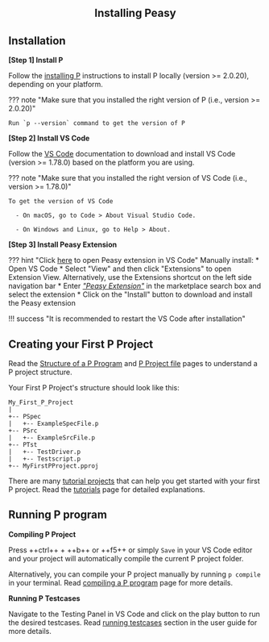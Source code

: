 <style>
  .md-typeset h1,
  .md-content__button {
    display: none;
  }
  
</style>

<div align="center">
  <h2>Installing Peasy</h2>
</div>

## **Installation**

**[Step 1] Install P**

Follow the [installing P](https://p-org.github.io/P/getstarted/install/) instructions to install P locally (version >= 2.0.20), depending on your platform.


??? note "Make sure that you installed the right version of P (i.e., version >= 2.0.20)"
    
    Run `p --version` command to get the version of P

**[Step 2] Install VS Code**

Follow the [VS Code](https://code.visualstudio.com/docs) documentation to download and install VS Code (version >= 1.78.0) based on the platform you are using.

??? note "Make sure that you installed the right version of VS Code (i.e., version >= 1.78.0)"

    To get the version of VS Code
      
      - On macOS, go to Code > About Visual Studio Code.
      
      - On Windows and Linux, go to Help > About.


**[Step 3] Install Peasy Extension**

??? hint "Click [here](vscode:extension/PLanguage.peasy-extension) to open Peasy extension in VS Code"
    Manually install:
    * Open VS Code
    * Select "View" and then click "Extensions" to open Extension View. Alternatively, use the Extensions shortcut on the left side navigation bar
    * Enter [*"Peasy Extension"*](vscode:extension/PLanguage.peasy-extension) in the marketplace search box and select the extension
    * Click on the "Install" button to download and install the Peasy extension

!!! success "It is recommended to restart the VS Code after installation"

## **Creating your First P Project**

Read the [Structure of a P Program](https://p-org.github.io/P/advanced/structureOfPProgram/) and [P Project file](https://p-org.github.io/P/advanced/PProject/) pages to understand a P project structure.

Your First P Project's structure should look like this:
```
My_First_P_Project
|
+-- PSpec
|   +-- ExampleSpecFile.p
+-- PSrc
|   +-- ExampleSrcFile.p
+-- PTst
|   +-- TestDriver.p
|   +-- Testscript.p
+-- MyFirstPProject.pproj
```
There are many [tutorial projects](https://github.com/p-org/P/tree/master/Tutorial) that can help you get started with your first P project. Read the [tutorials](https://p-org.github.io/P/tutsoutline/) page for detailed explanations.

## **Running P program** 

**Compiling P Project**

Press ++ctrl++ + ++b++ or ++f5++ or simply `Save` in your VS Code editor and your project will automatically compile the current P project folder.

Alternatively, you can compile your P project manually by running `p compile` in your terminal. Read [compiling a P program](https://p-org.github.io/P/getstarted/usingP/) page for more details.

**Running P Testcases**

Navigate to the Testing Panel in VS Code and click on the play button to run the desired testcases. Read [running testcases](runningTestcases.md) section in the user guide for more details.